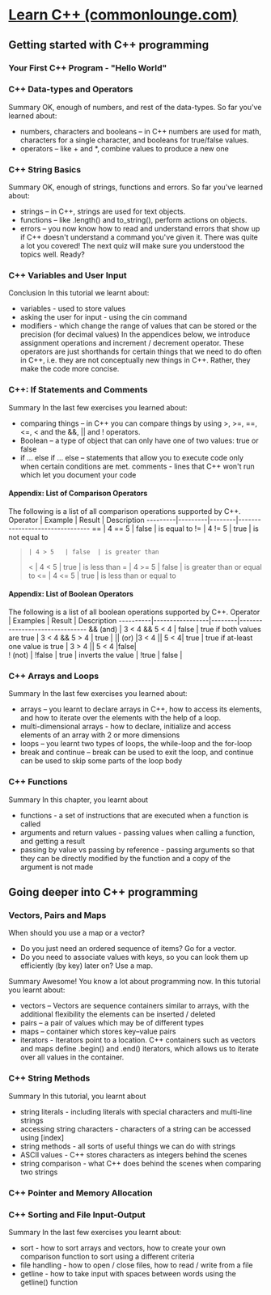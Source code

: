 # [Learn C++ (commonlounge.com)](https://www.commonlounge.com/discussion/b7d5d197ea274a0f83eee5c1c9d17e8c/main?ref=link-user-share-da0515ae2e504ebd89ef255a83eba6fb)

## Getting started with C++ programming

### Your First C++ Program - "Hello World"

### C++ Data-types and Operators

Summary
OK, enough of numbers, and rest of the data-types. So far you've learned about:

- numbers, characters and booleans – in C++ numbers are used for math, characters for a single character, and booleans for true/false values.
- operators – like + and \*, combine values to produce a new one

### C++ String Basics

Summary
OK, enough of strings, functions and errors. So far you've learned about:

- strings – in C++, strings are used for text objects.
- functions – like .length() and to_string(), perform actions on objects.
- errors – you now know how to read and understand errors that show up if C++ doesn't understand a command you've given it.
  There was quite a lot you covered! The next quiz will make sure you understood the topics well. Ready?

### C++ Variables and User Input

Conclusion
In this tutorial we learnt about:

- variables - used to store values
- asking the user for input - using the cin command
- modifiers - which change the range of values that can be stored or the precision (for decimal values)
  In the appendices below, we introduce assignment operations and increment / decrement operator. These operators are just shorthands for certain things that we need to do often in C++, i.e. they are not conceptually new things in C++. Rather, they make the code more concise.

### C++: If Statements and Comments

Summary
In the last few exercises you learned about:

- comparing things – in C++ you can compare things by using >, >=, ==, <=, < and the &&, || and ! operators.
- Boolean – a type of object that can only have one of two values: true or false
- if … else if … else – statements that allow you to execute code only when certain conditions are met.
  comments - lines that C++ won't run which let you document your code

#### Appendix: List of Comparison Operators

The following is a list of all comparison operations supported by C++.
Operator | Example | Result | Description
---------|---------|--------|--------------------------------
== | 4 == 5 | false | is equal to
!= | 4 != 5 | true | is not equal to

>     | 4 > 5   | false  | is greater than
>
> < | 4 < 5 | true | is less than
> = | 4 >= 5 | false | is greater than or equal to
> <= | 4 <= 5 | true | is less than or equal to

#### Appendix: List of Boolean Operators

The following is a list of all boolean operations supported by C++.
Operator | Examples | Result | Description
----------|-----------------|--------|-------------------------------
&& (and) | 3 < 4 && 5 < 4 | false | true if both values are true
| 3 < 4 && 5 > 4 | true |
\|\| (or) |3 < 4 \|\| 5 < 4| true | true if at-least one value is true
| 3 > 4 \|\| 5 < 4 |false|  
 ! (not) | !false | true | inverts the value
| !true | false |

### C++ Arrays and Loops

Summary
In the last few exercises you learned about:

- arrays – you learnt to declare arrays in C++, how to access its elements, and how to iterate over the elements with the help of a loop.
- multi-dimensional arrays - how to declare, initialize and access elements of an array with 2 or more dimensions
- loops – you learnt two types of loops, the while-loop and the for-loop
- break and continue – break can be used to exit the loop, and continue can be used to skip some parts of the loop body

### C++ Functions

Summary
In this chapter, you learnt about

- functions - a set of instructions that are executed when a function is called
- arguments and return values - passing values when calling a function, and getting a result
- passing by value vs passing by reference - passing arguments so that they can be directly modified by the function and a copy of the argument is not made

## Going deeper into C++ programming

### Vectors, Pairs and Maps

When should you use a map or a vector?

- Do you just need an ordered sequence of items? Go for a vector.
- Do you need to associate values with keys, so you can look them up efficiently (by key) later on? Use a map.

Summary
Awesome! You know a lot about programming now. In this tutorial you learnt about:

- vectors – Vectors are sequence containers similar to arrays, with the additional flexibility the elements can be inserted / deleted
- pairs – a pair of values which may be of different types
- maps – container which stores key–value pairs
- iterators - Iterators point to a location. C++ containers such as vectors and maps define .begin() and .end() iterators, which allows us to iterate over all values in the container.

### C++ String Methods

Summary
In this tutorial, you learnt about

- string literals - including literals with special characters and multi-line strings
- accessing string characters - characters of a string can be accessed using [index]
- string methods - all sorts of useful things we can do with strings
- ASCII values - C++ stores characters as integers behind the scenes
- string comparison - what C++ does behind the scenes when comparing two strings

### C++ Pointer and Memory Allocation

### C++ Sorting and File Input-Output

Summary
In the last few exercises you learnt about:

- sort - how to sort arrays and vectors, how to create your own comparison function to sort using a different criteria
- file handling - how to open / close files, how to read / write from a file
- getline - how to take input with spaces between words using the getline() function

